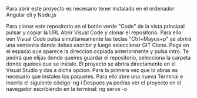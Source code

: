 Para abrir este proyecto es necesario tener instalado en el ordenador Angular cli y Node.js
     

Para clonar este repositorio en el botón verde "Code" de la vista principal pulsar y copiar la URL
Abrir Visual Code y clonar el repositorio. Para ello een Visual Code pulsa simultaneamente las teclas "Ctrl+Mayus+p" se abrirá una ventanita donde debes escribir y luego seleccionar GIT Clone. Pega en el espacio que aparece la direccion copiada anteriormente y pulsa intro.
Te pedirá que elijas donde queires guardar el repositorio, selecciona la carpeta donde queires que se instale. El proyecto se abrira directamente en el Visual Studio y das a dicha opcion.
Para la primera vez que lo abras es necesario que instales los paquetes. Para ello abre una nueva Terminal e inserta el siguiente código: ng i
Despues ya podras ver el proyecto en el navegador escribiendo en la terminal: ng serve -o
